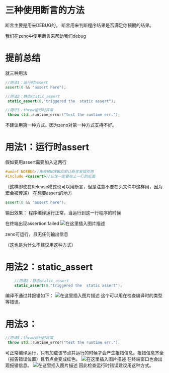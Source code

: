 # 三种使用断言的方法

断言主要是用来DEBUG的。
断言用来判断程序结果是否满足你预期的结果。

我们在zeno中使用断言来帮助我们debug

# 提前总结
就三种用法
```cpp
//用法1：运行时assert
assert(0 && "assert here");

//用法2：静态static_assert
 static_assert(0,"triggered the  static assert");

//用法3：throw运行时异常
 throw std::runtime_error("test the runtime err.");
```

不建议用第一种方式。因为zeno对第一种方式支持不好。

#     用法1：运行时assert
假如要用assert需要加入这两行
```cpp
#undef NDEBUG//先去掉NDEBUG宏让断言发挥作用
#include <cassert>//记住一定要在上一行的后面
```
（这样即使在Release模式也可以用断言，但是注意不要在头文件中这样用，因为宏会被传递）
在想要assert的地方
```cpp
assert(0 && "assert here");
```
输出效果：
程序编译运行正常，当运行到这一行程序的时候

在终端出现assertion failed
![在这里插入图片描述](https://img-blog.csdnimg.cn/fdf7b032fb924c4d8b569aa27a8f3664.png)

zeno可运行，且无任何输出信息

（这也是为什么不建议用这种方式）

#     用法2：static_assert

```cpp
    //用法2：静态static_assert
    static_assert(0,"triggered the  static assert");
```

编译不通过并报错如下：
![在这里插入图片描述](https://img-blog.csdnimg.cn/9ec9c4f246384d168c0c426a2a3e42de.png)
这个可以用在检查编译时的类型等错误。

# 用法3：

```cpp
//用法3：throw运行时异常
 throw std::runtime_error("test the runtime err.");
```

可正常编译运行，只有加载该节点并运行的时候才会产生报错信息。报错信息齐全（报告错误位置）且节点会变成红色。
![在这里插入图片描述](https://img-blog.csdnimg.cn/4100e18e3b4f47c28bb98e73e5688dc7.png)
在终端窗口也会出现报错信息。
![在这里插入图片描述](https://img-blog.csdnimg.cn/f475e84f38ba4a07920a8b9c6620a291.png)
因此检查运行时错误建议用这种方式。
